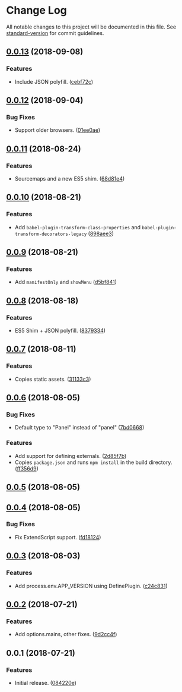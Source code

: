 # Change Log

All notable changes to this project will be documented in this file. See [standard-version](https://github.com/conventional-changelog/standard-version) for commit guidelines.

<a name="0.0.13"></a>
## [0.0.13](https://github.com/sammarks/neutrino-preset-cep/compare/v0.0.12...v0.0.13) (2018-09-08)


### Features

* Include JSON polyfill. ([cebf72c](https://github.com/sammarks/neutrino-preset-cep/commit/cebf72c))



<a name="0.0.12"></a>
## [0.0.12](https://github.com/sammarks/neutrino-preset-cep/compare/v0.0.11...v0.0.12) (2018-09-04)


### Bug Fixes

* Support older browsers. ([01ee0ae](https://github.com/sammarks/neutrino-preset-cep/commit/01ee0ae))



<a name="0.0.11"></a>
## [0.0.11](https://github.com/sammarks/neutrino-preset-cep/compare/v0.0.10...v0.0.11) (2018-08-24)


### Features

* Sourcemaps and a new ES5 shim. ([68d81e4](https://github.com/sammarks/neutrino-preset-cep/commit/68d81e4))



<a name="0.0.10"></a>
## [0.0.10](https://github.com/sammarks/neutrino-preset-cep/compare/v0.0.9...v0.0.10) (2018-08-21)


### Features

* Add `babel-plugin-transform-class-properties` and `babel-plugin-transform-decorators-legacy` ([898aee3](https://github.com/sammarks/neutrino-preset-cep/commit/898aee3))



<a name="0.0.9"></a>
## [0.0.9](https://github.com/sammarks/neutrino-preset-cep/compare/v0.0.8...v0.0.9) (2018-08-21)


### Features

* Add `manifestOnly` and `showMenu` ([d5bf841](https://github.com/sammarks/neutrino-preset-cep/commit/d5bf841))



<a name="0.0.8"></a>
## [0.0.8](https://github.com/sammarks/neutrino-preset-cep/compare/v0.0.7...v0.0.8) (2018-08-18)


### Features

* ES5 Shim + JSON polyfill. ([8379334](https://github.com/sammarks/neutrino-preset-cep/commit/8379334))



<a name="0.0.7"></a>
## [0.0.7](https://github.com/sammarks/neutrino-preset-cep/compare/v0.0.6...v0.0.7) (2018-08-11)


### Features

* Copies static assets. ([31133c3](https://github.com/sammarks/neutrino-preset-cep/commit/31133c3))



<a name="0.0.6"></a>
## [0.0.6](https://github.com/sammarks/neutrino-preset-cep/compare/v0.0.5...v0.0.6) (2018-08-05)


### Bug Fixes

* Default type to "Panel" instead of "panel" ([7bd0668](https://github.com/sammarks/neutrino-preset-cep/commit/7bd0668))


### Features

* Add support for defining externals. ([2d85f7b](https://github.com/sammarks/neutrino-preset-cep/commit/2d85f7b))
* Copies `package.json` and runs `npm install` in the build directory. ([ff356d9](https://github.com/sammarks/neutrino-preset-cep/commit/ff356d9))



<a name="0.0.5"></a>
## [0.0.5](https://github.com/sammarks/neutrino-preset-cep/compare/v0.0.4...v0.0.5) (2018-08-05)



<a name="0.0.4"></a>
## [0.0.4](https://github.com/sammarks/neutrino-preset-cep/compare/v0.0.3...v0.0.4) (2018-08-05)


### Bug Fixes

* Fix ExtendScript support. ([fd18124](https://github.com/sammarks/neutrino-preset-cep/commit/fd18124))



<a name="0.0.3"></a>
## [0.0.3](https://github.com/sammarks/neutrino-preset-cep/compare/v0.0.2...v0.0.3) (2018-08-03)


### Features

* Add process.env.APP_VERSION using DefinePlugin. ([c24c831](https://github.com/sammarks/neutrino-preset-cep/commit/c24c831))



<a name="0.0.2"></a>
## [0.0.2](https://github.com/sammarks/neutrino-preset-cep/compare/v0.0.1...v0.0.2) (2018-07-21)


### Features

* Add options.mains, other fixes. ([9d2cc4f](https://github.com/sammarks/neutrino-preset-cep/commit/9d2cc4f))



<a name="0.0.1"></a>
## 0.0.1 (2018-07-21)


### Features

* Initial release. ([084220e](https://github.com/sammarks/neutrino-preset-cep/commit/084220e))
